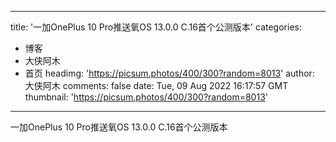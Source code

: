 
---
title: '一加OnePlus 10 Pro推送氧OS 13.0.0 C.16首个公测版本'
categories: 
 - 博客
 - 大侠阿木
 - 首页
headimg: 'https://picsum.photos/400/300?random=8013'
author: 大侠阿木
comments: false
date: Tue, 09 Aug 2022 16:17:57 GMT
thumbnail: 'https://picsum.photos/400/300?random=8013'
---

<div>   
一加OnePlus 10 Pro推送氧OS 13.0.0 C.16首个公测版本  
</div>
            